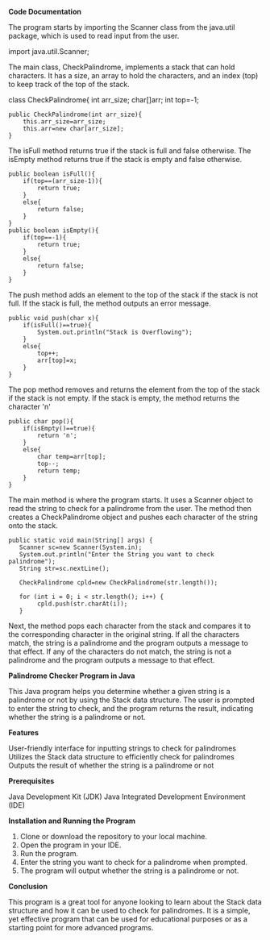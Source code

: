 **Code Documentation**

The program starts by importing the Scanner class from the java.util package, which is used to read input from the user.

import java.util.Scanner;

The main class, CheckPalindrome, implements a stack that can hold characters. It has a size, an array to hold the characters, and an index (top) to keep track of the top of the stack.

class CheckPalindrome{
    int arr_size;
    char[]arr;
    int top=-1;

    public CheckPalindrome(int arr_size){
        this.arr_size=arr_size;
        this.arr=new char[arr_size];
    }

The isFull method returns true if the stack is full and false otherwise. The isEmpty method returns true if the stack is empty and false otherwise.

    public boolean isFull(){
        if(top==(arr_size-1)){
            return true;
        }
        else{
            return false;
        }
    }
    public boolean isEmpty(){
        if(top==-1){
            return true;
        }
        else{
            return false;
        }
    }

The push method adds an element to the top of the stack if the stack is not full. If the stack is full, the method outputs an error message.

    public void push(char x){
        if(isFull()==true){
            System.out.println("Stack is Overflowing");
        }
        else{
            top++;
            arr[top]=x;
        }
    }

The pop method removes and returns the element from the top of the stack if the stack is not empty. If the stack is empty, the method returns the character 'n'

    public char pop(){
        if(isEmpty()==true){
            return 'n';
        }
        else{
            char temp=arr[top];
            top--;
            return temp;
        }
    }

The main method is where the program starts. It uses a Scanner object to read the string to check for a palindrome from the user. The method then creates a CheckPalindrome object and pushes each character of the string onto the stack.

    public static void main(String[] args) {
       Scanner sc=new Scanner(System.in);
       System.out.println("Enter the String you want to check palindrome");
       String str=sc.nextLine();

       CheckPalindrome cpld=new CheckPalindrome(str.length());
      
       for (int i = 0; i < str.length(); i++) {
            cpld.push(str.charAt(i));
       }

Next, the method pops each character from the stack and compares it to the corresponding character in the original string. If all the characters match, the string is a palindrome and the program outputs a message to that effect. If any of the characters do not match, the string is not a palindrome and the program outputs a message to that effect.


**Palindrome Checker Program in Java**


This Java program helps you determine whether a given string is a palindrome or not by using the Stack data structure. The user is prompted to enter the string to check, and the program returns the result, indicating whether the string is a palindrome or not.


**Features**

User-friendly interface for inputting strings to check for palindromes
Utilizes the Stack data structure to efficiently check for palindromes
Outputs the result of whether the string is a palindrome or not

**Prerequisites**

Java Development Kit (JDK)
Java Integrated Development Environment (IDE)

**Installation and Running the Program**

1) Clone or download the repository to your local machine.
2) Open the program in your IDE.
3) Run the program.
4) Enter the string you want to check for a palindrome when prompted.
5) The program will output whether the string is a palindrome or not.

**Conclusion**

This program is a great tool for anyone looking to learn about the Stack data structure and how it can be used to check for palindromes. It is a simple, yet effective program that can be used for educational purposes or as a starting point for more advanced programs.
